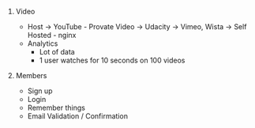 1. Video
    - Host -> YouTube - Provate Video -> Udacity
            -> Vimeo, Wista
            -> Self Hosted - nginx
    - Analytics
        - Lot of data
        - 1 user watches for 10 seconds on 100 videos


2. Members
    - Sign up
    - Login
    - Remember things
    - Email Validation / Confirmation
